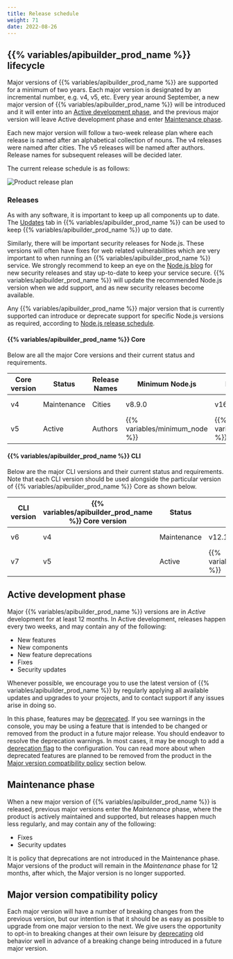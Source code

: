 ```yaml
---
title: Release schedule
weight: 71
date: 2022-08-26
---
```


## {{% variables/apibuilder_prod_name %}} lifecycle

Major versions of {{% variables/apibuilder_prod_name %}} are supported for a minimum of two years. Each major version is designated by an incremental number, e.g. v4, v5, etc. Every year around September, a new major version of {{% variables/apibuilder_prod_name %}} will be introduced and it will enter into an [Active development phase](#active-development-phase), and the previous major version will leave Active development phase and enter [Maintenance phase](#maintenance-phase).

Each new major version will follow a two-week release plan where each release is named after an alphabetical collection of nouns. The v4 releases were named after cities. The v5 releases will be named after authors. Release names for subsequent releases will be decided later.

The current release schedule is as follows:

![Product release plan](/Images/lifecycle-release-plan.png)

### Releases

As with any software, it is important to keep up all components up to date. The [Updates](/docs/developer_guide/console#updates-tab) tab in {{% variables/apibuilder_prod_name %}} can be used to keep {{% variables/apibuilder_prod_name %}} up to date.

Similarly, there will be important security releases for Node.js. These versions will often have fixes for web related vulnerabilities which are very important to when running an {{% variables/apibuilder_prod_name %}} service. We strongly recommend to keep an eye on the [Node.js blog](https://nodejs.org/en/blog/vulnerability) for new security releases and stay up-to-date to keep your service secure. {{% variables/apibuilder_prod_name %}} will update the recommended Node.js version when we add support, and as new security releases become available.

Any {{% variables/apibuilder_prod_name %}} major version that is currently supported can introduce or deprecate support for specific Node.js versions as required, according to [Node.js release schedule](https://nodejs.org/en/about/releases).

#### {{% variables/apibuilder_prod_name %}} Core

Below are all the major Core versions and their current status and requirements.

| Core version | Status      | Release Names | Minimum Node.js                | Recommended Node.js                | Active Start | Maintenance Start | Support Stop |
| ------------ | ----------- | ------------- | ------------------------------ | ---------------------------------- | ------------ | ----------------- | ------------ |
| v4           | Maintenance | Cities        | v8.9.0                         | v16                                | 2018-06-29   | 2022-09-09        | 2023-09-09   |
| v5           | Active      | Authors       | {{% variables/minimum_node %}} | {{% variables/recommended_node %}} | 2022-09-09   | 2023-09-09        | 2024-09-09   |

#### {{% variables/apibuilder_prod_name %}} CLI

Below are the major CLI versions and their current status and requirements. Note that each CLI version should be used alongside the particular version of {{% variables/apibuilder_prod_name %}} Core as shown below.

| CLI version | {{% variables/apibuilder_prod_name %}} Core version | Status      | Minimum Node.js                    | Active Start | Maintenance Start | Support Stop |
| ----------- | ----------------------------------------------------| ----------- | ---------------------------------- | ------------ | ----------------- | ------------ |
| v6          | v4                                                  | Maintenance | v12.17.0                           | 2018-06-29   | 2022-09-09        | 2023-09-09   |
| v7          | v5                                                  | Active      | {{% variables/minimum_node_cli %}} | 2022-09-09   | 2023-09-09        | 2024-09-09   |

## Active development phase

Major {{% variables/apibuilder_prod_name %}} versions are in _Active_ development for at least 12 months. In Active development, releases happen every two weeks, and may contain any of the following:

* New features
* New components
* New feature deprecations
* Fixes
* Security updates

Whenever possible, we encourage you to use the latest version of {{% variables/apibuilder_prod_name %}} by regularly applying all available updates and upgrades to your projects, and to contact support if any issues arise in doing so.

In this phase, features may be [deprecated](/docs/deprecations). If you see warnings in the console, you may be using a feature that is intended to be changed or removed from the product in a future major release. You should endeavor to resolve the deprecation warnings. In most cases, it may be enough to add a [deprecation flag](/docs/deprecations#deprecation-flags) to the configuration. You can read more about when deprecated features are planned to be removed from the product in the [Major version compatibility policy](#major-version-compatibility-policy) section below.

## Maintenance phase

When a new major version of {{% variables/apibuilder_prod_name %}} is released, previous major versions enter the _Maintenance_ phase, where the product is actively maintained and supported, but releases happen much less regularly, and may contain any of the following:

* Fixes
* Security updates

It is policy that deprecations are not introduced in the Maintenance phase. Major versions of the product will remain in the _Maintenance_ phase for 12 months, after which, the Major version is no longer supported.

## Major version compatibility policy

Each major version will have a number of breaking changes from the previous version, but our intention is that it should be as easy as possible to upgrade from one major version to the next. We give users the opportunity to opt-in to breaking changes at their own leisure by [deprecating](/docs/deprecations) old behavior well in advance of a breaking change being introduced in a future major version.
